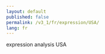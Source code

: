 ```yaml
---
layout: default
published: false
permalink: /v3_1/fr/expression/USA/
lang: fr
---
```


expression analysis USA
